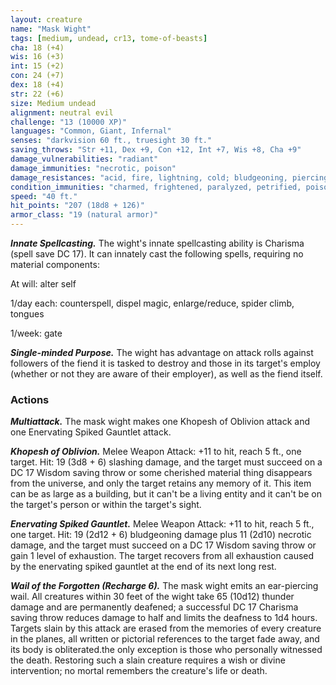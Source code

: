 ```yaml
---
layout: creature
name: "Mask Wight"
tags: [medium, undead, cr13, tome-of-beasts]
cha: 18 (+4)
wis: 16 (+3)
int: 15 (+2)
con: 24 (+7)
dex: 18 (+4)
str: 22 (+6)
size: Medium undead
alignment: neutral evil
challenge: "13 (10000 XP)"
languages: "Common, Giant, Infernal"
senses: "darkvision 60 ft., truesight 30 ft."
saving_throws: "Str +11, Dex +9, Con +12, Int +7, Wis +8, Cha +9"
damage_vulnerabilities: "radiant"
damage_immunities: "necrotic, poison"
damage_resistances: "acid, fire, lightning, cold; bludgeoning, piercing, and slashing from nonmagical weapons"
condition_immunities: "charmed, frightened, paralyzed, petrified, poisoned, stunned, unconscious"
speed: "40 ft."
hit_points: "207 (18d8 + 126)"
armor_class: "19 (natural armor)"
---
```


***Innate Spellcasting.*** The wight's innate spellcasting ability is Charisma (spell save DC 17). It can innately cast the following spells, requiring no material components:

At will: alter self

1/day each: counterspell, dispel magic, enlarge/reduce, spider climb, tongues

1/week: gate

***Single-minded Purpose.*** The wight has advantage on attack rolls against followers of the fiend it is tasked to destroy and those in its target's employ (whether or not they are aware of their employer), as well as the fiend itself.

### Actions

***Multiattack.*** The mask wight makes one Khopesh of Oblivion attack and one Enervating Spiked Gauntlet attack.

***Khopesh of Oblivion.*** Melee Weapon Attack: +11 to hit, reach 5 ft., one target. Hit: 19 (3d8 + 6) slashing damage, and the target must succeed on a DC 17 Wisdom saving throw or some cherished material thing disappears from the universe, and only the target retains any memory of it. This item can be as large as a building, but it can't be a living entity and it can't be on the target's person or within the target's sight.

***Enervating Spiked Gauntlet.*** Melee Weapon Attack: +11 to hit, reach 5 ft., one target. Hit: 19 (2d12 + 6) bludgeoning damage plus 11 (2d10) necrotic damage, and the target must succeed on a DC 17 Wisdom saving throw or gain 1 level of exhaustion. The target recovers from all exhaustion caused by the enervating spiked gauntlet at the end of its next long rest.

***Wail of the Forgotten (Recharge 6).*** The mask wight emits an ear-piercing wail. All creatures within 30 feet of the wight take 65 (10d12) thunder damage and are permanently deafened; a successful DC 17 Charisma saving throw reduces damage to half and limits the deafness to 1d4 hours. Targets slain by this attack are erased from the memories of every creature in the planes, all written or pictorial references to the target fade away, and its body is obliterated.the only exception is those who personally witnessed the death. Restoring such a slain creature requires a wish or divine intervention; no mortal remembers the creature's life or death.

